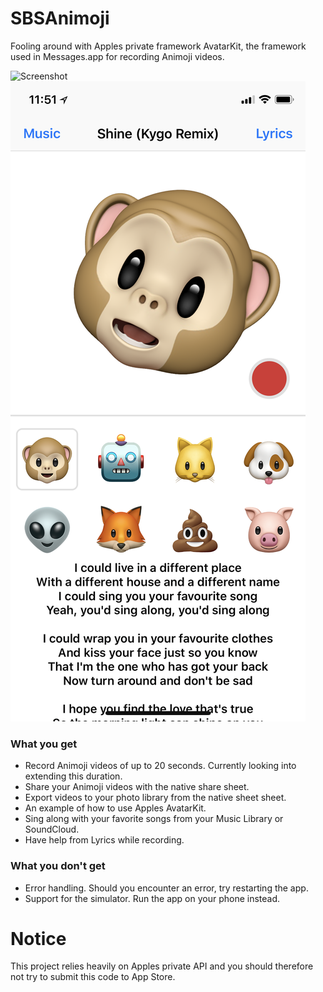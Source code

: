 # SBSAnimoji

Fooling around with Apples private framework AvatarKit, the framework used in Messages.app for recording Animoji videos.

![Screenshot](https://github.com/simonbs/SBSAnimoji/raw/master/screenshot.png)
![Screenshot of Karaoke](https://github.com/SamGabbay/SBSAnimoji/blob/master/screenshot-karaoke.png)

### What you get

- Record Animoji videos of up to 20 seconds. Currently looking into extending this duration.
- Share your Animoji videos with the native share sheet.
- Export videos to your photo library from the native sheet sheet.
- An example of how to use Apples AvatarKit.
- Sing along with your favorite songs from your Music Library or SoundCloud.
- Have help from Lyrics while recording.

### What you don't get

- Error handling. Should you encounter an error, try restarting the app.
- Support for the simulator. Run the app on your phone instead.

# Notice

This project relies heavily on Apples private API and you should therefore not try to submit this code to App Store.
